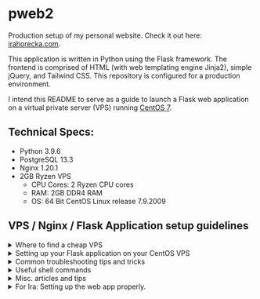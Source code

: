 # pweb2
Production setup of my personal website. Check it out here: [irahorecka.com](https://irahorecka.com).

This application is written in Python using the Flask framework. The frontend is comprised of HTML (with web templating engine Jinja2), simple jQuery, and Tailwind CSS. This repository is configured for a production environment.

I intend this README to serve as a guide to launch a Flask web application on a virtual private server (VPS) running [CentOS 7](http://mirror.centos.org/centos/7/).

## Technical Specs:
- Python 3.9.6
- PostgreSQL 13.3
- Nginx 1.20.1
- 2GB Ryzen VPS
    - CPU Cores: 2 Ryzen CPU cores
    - RAM: 2GB DDR4 RAM
    - OS: 64 Bit CentOS Linux release 7.9.2009

## VPS / Nginx / Flask Application setup guidelines

<details>
<summary>Where to find a cheap VPS</summary>
<br>

Check out this [Reddit post](https://www.reddit.com/r/selfhosted/comments/5c93f1/any_cheap_vps_services/).
I ended up searching through [LowEndBox](https://lowendbox.com/) to find my VPS.
</details>

<details>
<summary>Setting up your Flask application on your CentOS VPS</summary>
<br>

Please follow these excellent guidelines in order:

1. [Initial Server Setup with CentOS7](https://www.digitalocean.com/community/tutorials/initial-server-setup-with-centos-7)

2. [Configuring a Basic Firewall](https://www.digitalocean.com/community/tutorials/additional-recommended-steps-for-new-centos-7-servers#configuring-a-basic-firewall)

3. [How To Serve Flask Applications with uWSGI and Nginx on CentOS 7](https://www.digitalocean.com/community/tutorials/how-to-serve-flask-applications-with-uwsgi-and-nginx-on-centos-7)
</details>

<details>
<summary>Common troubleshooting tips and tricks</summary>
<br>

View these common tips and tricks to make your setup experience a little less painful.

1. Firewall configuration
    - Follow the Firwall setup guideline article posted above. If you are testing and/or hosting your application on a port, use

        `$ sudo firewall-cmd --permanent --add-port=8000/tcp`

        then

        `$ sudo firewall-cmd --reload`
    
        to allow access to your application from the world wide web.

2. Bad Gateway Error (502)
    - If by the end of your setup you receive a bad gateway error, try running the following commands:

        `$ sudo setenforce 0`

        then 

        `$ sudo chown -R user:user /var/lib/nginx/` (where `user` is your CentOS username) [[ref](https://stackoverflow.com/questions/29872174/wsgi-nginx-error-permission-denied-while-connecting-to-upstream)].

        `$ sudo chgrp user ~/app` (where `user` is your CentOS username and `app` is your project directory's name) [[ref](https://stackoverflow.com/questions/62225597/nginx-gunicorn-flask-502-bad-gateway-permission-denied-on-socket-file/67625668#67625668)].

        and finally

        `$ sudo systemctl restart nginx`

3. Permission denied (Error 13) for *.sock
    - This is usually a permission error. Check out this [Stack Overflow article](https://stackoverflow.com/questions/23948527/13-permission-denied-while-connecting-to-upstreamnginx/24830777#24830777) for troubleshooting this error. This article appears have the more widely accepted solution. NOTE: you must be logged in as root to execute
    
        `$ setsebool -P httpd_can_network_connect 1`
    
        (i.e. the accepted solution by joebarbere).
    
    - Check out this other [Stack Overflow article](https://stackoverflow.com/questions/22071681/permission-denied-nginx-and-uwsgi-socket) if further troubleshooting is required.

4. Troubleshooting 500 Internal Server Error
    - Check out this [Digital Ocean discussion](https://www.digitalocean.com/community/questions/500-internal-server-error-in-my-site) to troubleshoot a 500 Internal Server Error.

5. Using environment variables in your Flask application
    - Use [python-dotenv](https://github.com/theskumar/python-dotenv) for configuring and fetching your environment variables.
    - (Optional) Make sure to delete exported environment variables configured in your system.
        `$ unset YOUR_ENV_VARIABLE`
    

</details>

<details>
<summary>Useful shell commands</summary>
<br>

1. `$ sudo su -`
    - Log in as root from a sudo-user ssh session. Root password is required.

2. `$ sudo su - user`
    - Log in as `user` from a sudo-user ssh session. `user` password is required.

3. `$ tail -30 /var/log/nginx/error.log`
    - Check the last 30 lines of your Nginx error log.

4. `$ journalctl -xe`
    - Check Python trace through the system journal. Very useful for troubleshooting faulty applictaion code.

5. `$ sudo systemctl restart nginx`
    - Restart your Nginx server.

6. `$ sudo systemctl enable nginx`
    - Enable your Nginx server to start if server undergoes reboot.

7. `$ sudo systemctl restart pweb2`
    - Restart your Flask application. Must run if you make changes to your app.
    - Run this command if you make changes to `*.ini`, `*.sock`, and `*.system`.

8. `$ sudo systemctl enable pweb2`
    - Enable your Flask application to start if server undergoes reboot.

</details>

<details>
<summary>Misc. articles and tips</summary>
<br>

1. [Migrating DNS from Namecheap to Cloudflare](https://www.youtube.com/watch?app=desktop&v=3gSxVzxoaPg)

2. [Nginx configuration structure](https://www.digitalocean.com/community/tutorials/understanding-the-nginx-configuration-file-structure-and-configuration-contexts)

3. [Gmail SMTPAuthError when using `smtp.gmail.com` via Python](https://stackoverflow.com/questions/26852128/smtpauthenticationerror-when-sending-mail-using-gmail-and-python)

4. Viewing spool file (i.e. 'You have mail')
    - `$ cat /var/spool/mail/user` (where `user` is your CentOS username).

</details>

<details>
<summary>For Ira: Setting up the web app properly.</summary>
<br>

1. Clone this repository. Create a virtual environment named `webenv` in the project root. Install project requirements via `pip` in the virtual environment.

2. Download and setup PostgreSQL and create a database named `irahorecka`. Ensure all of your environment variables are set up in a file named `.env` stored in the project root. Afterwards, run `setup_db.py` to ensure correct database and environment variable configurations.

3. Setup your cron tasks. Open the crontab tasklist and delete undesired cron tasks via `$ crontab -e`. To delete EVERYTHING, you can execute  `$ crontab -r` (NOTE: make sure you are OK with deleting every cron task). Once satisfied, execute `$ sudo bash cron.sh` to concatenate timed executions of `update_db.py` and `rm_expired_db.py`.

4. Though missing in this repository, it is helpful to create a bash script to restart your web app and the NGINX server using `sudo systemctl restart *`. This way, you can simply run `$ sudo bash restart.sh` anytime you make or pull changes.

</details>
